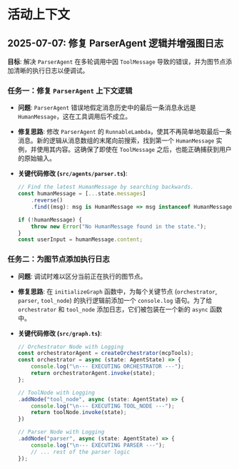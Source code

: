 # 活动上下文

## 2025-07-07: 修复 ParserAgent 逻辑并增强图日志

**目标**: 解决 `ParserAgent` 在多轮调用中因 `ToolMessage` 导致的错误，并为图节点添加清晰的执行日志以便调试。

### 任务一：修复 `ParserAgent` 上下文逻辑

-   **问题**: `ParserAgent` 错误地假定消息历史中的最后一条消息永远是 `HumanMessage`，这在工具调用后不成立。
-   **修复思路**: 修改 `ParserAgent` 的 `RunnableLambda`，使其不再简单地取最后一条消息。新的逻辑从消息数组的末尾向前搜索，找到第一个 `HumanMessage` 实例，并使用其内容。这确保了即使在 `ToolMessage` 之后，也能正确捕获到用户的原始输入。
-   **关键代码修改 (`src/agents/parser.ts`)**:

    ```typescript
    // Find the latest HumanMessage by searching backwards.
    const humanMessage = [...state.messages]
        .reverse()
        .find((msg): msg is HumanMessage => msg instanceof HumanMessage);

    if (!humanMessage) {
        throw new Error("No HumanMessage found in the state.");
    }
    const userInput = humanMessage.content;
    ```

### 任务二：为图节点添加执行日志

-   **问题**: 调试时难以区分当前正在执行的图节点。
-   **修复思路**: 在 `initializeGraph` 函数中，为每个关键节点 (`orchestrator`, `parser`, `tool_node`) 的执行逻辑前添加一个 `console.log` 语句。为了给 `orchestrator` 和 `tool_node` 添加日志，它们被包装在一个新的 `async` 函数中。
-   **关键代码修改 (`src/graph.ts`)**:

    ```typescript
    // Orchestrator Node with Logging
    const orchestratorAgent = createOrchestrator(mcpTools);
    const orchestrator = async (state: AgentState) => {
        console.log("\n--- EXECUTING ORCHESTRATOR ---");
        return orchestratorAgent.invoke(state);
    };

    // ToolNode with Logging
    .addNode("tool_node", async (state: AgentState) => {
        console.log("\n--- EXECUTING TOOL_NODE ---");
        return toolNode.invoke(state);
    })

    // Parser Node with Logging
    .addNode("parser", async (state: AgentState) => {
        console.log("\n--- EXECUTING PARSER ---");
        // ... rest of the parser logic
    });
    ```
